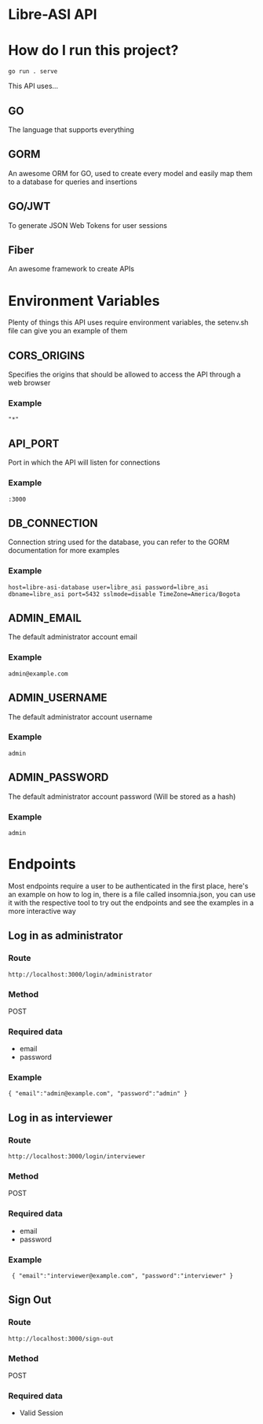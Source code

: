 # Libre-ASI API

# How do I run this project?
`go run . serve`

This API uses...

## GO
The language that supports everything

## GORM
An awesome ORM for GO, used to create every model and easily map them to a database for queries and insertions

## GO/JWT
To generate JSON Web Tokens for user sessions

## Fiber
An awesome framework to create APIs

# Environment Variables
Plenty of things this API uses require environment variables, the setenv.sh file can give you an example of them

## CORS_ORIGINS
Specifies the origins that should be allowed to access the API through a web browser
### Example
`"*"`

## API_PORT
Port in which the API will listen for connections
### Example
`:3000`

## DB_CONNECTION
Connection string used for the database, you can refer to the GORM documentation for more examples
### Example
`host=libre-asi-database user=libre_asi password=libre_asi dbname=libre_asi port=5432 sslmode=disable TimeZone=America/Bogota`

## ADMIN_EMAIL
The default administrator account email
### Example
`admin@example.com`

## ADMIN_USERNAME
The default administrator account username
### Example
`admin`

## ADMIN_PASSWORD
The default administrator account password (Will be stored as a hash)
### Example
`admin`

# Endpoints
Most endpoints require a user to be authenticated in the first place, here's an example on how to log in, there is a file called insomnia.json, you can use it with the respective tool to try out the endpoints and see the examples in a more interactive way

## Log in as administrator
### Route 
`http://localhost:3000/login/administrator`
### Method
POST
### Required data
- email
- password

### Example

`{
	"email":"admin@example.com",
	"password":"admin"
}`

## Log in as interviewer
### Route
`http://localhost:3000/login/interviewer`

### Method
POST

### Required data
- email
- password

### Example
`
{
	"email":"interviewer@example.com",
	"password":"interviewer"
}`

## Sign Out
### Route
`http://localhost:3000/sign-out`
### Method
POST
### Required data
- Valid Session
